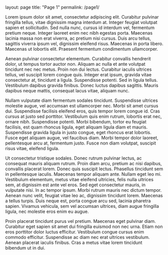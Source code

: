 layout: page
title: "Page 1"
permalink: /page1/

Lorem ipsum dolor sit amet, consectetur adipiscing elit. Curabitur pulvinar fringilla tellus, vitae dignissim magna interdum at. Integer feugiat volutpat sapien et sollicitudin. Sed nulla nunc, cursus id interdum vel, fermentum pretium neque. Integer laoreet enim nec nibh egestas porta. Maecenas lacinia massa non erat viverra, ac pretium nisi cursus. Duis arcu tellus, sagittis viverra ipsum vel, dignissim eleifend risus. Maecenas in porta libero. Maecenas ut lobortis elit. Praesent fermentum condimentum ullamcorper.

Aenean pulvinar consectetur elementum. Curabitur convallis hendrerit dolor, ut tempus tortor auctor non. Aliquam ac nulla et ante volutpat tincidunt nec nec metus. Proin non dui lectus. Curabitur iaculis ultrices tellus, vel suscipit lorem congue quis. Integer erat ipsum, gravida vitae consectetur at, tincidunt a ligula. Suspendisse potenti. Sed in ligula tellus. Vestibulum dapibus gravida finibus. Donec luctus dapibus sagittis. Mauris dapibus neque mattis, consequat lacus vitae, aliquam nunc.

Nullam vulputate diam fermentum sodales tincidunt. Suspendisse ultrices molestie augue, vel accumsan est ullamcorper nec. Morbi sit amet cursus dui. Suspendisse facilisis eleifend eros, quis tempor lorem congue id. Cras cursus at justo sed porttitor. Vestibulum quis enim rutrum, lobortis erat nec, ornare nibh. Suspendisse potenti. Morbi bibendum, tortor eu feugiat facilisis, est quam rhoncus ligula, eget aliquam ligula diam et mauris. Suspendisse gravida ligula in justo congue, eget rhoncus erat lobortis. Fusce eget aliquam augue, vel faucibus diam. Morbi tempor dolor laoreet, pellentesque arcu at, fermentum justo. Fusce non diam volutpat, suscipit risus vitae, eleifend ligula.

Ut consectetur tristique sodales. Donec rutrum pulvinar lectus, ac consequat mauris aliquam rutrum. Proin diam arcu, pretium ac nisi dapibus, convallis placerat lorem. Donec quis suscipit lectus. Phasellus tincidunt sem in pellentesque iaculis. Maecenas tempor aliquam ante. Nullam eget leo mi. Vestibulum elementum, metus vitae eleifend ultricies, felis nulla ultrices sem, at dignissim est ante vel eros. Sed eget consectetur mauris, in vulputate nisi. In ac tempor ipsum. Morbi rutrum mauris nec dictum tempor. Aenean nunc velit, feugiat vitae leo ac, dignissim tincidunt lorem. Maecenas a tellus turpis. Duis neque est, porta congue arcu sed, lacinia pharetra sapien. Vivamus vehicula, sem vel accumsan ultrices, diam augue fringilla ligula, nec molestie eros enim eu augue.

Proin placerat tincidunt purus vel pretium. Maecenas eget pulvinar diam. Curabitur eget sapien sit amet dui fringilla euismod non nec urna. Etiam non eros porttitor dolor luctus efficitur. Vestibulum congue cursus enim commodo efficitur. Suspendisse ac diam nec erat ultrices vestibulum. Aenean placerat iaculis finibus. Cras a metus vitae lorem tincidunt bibendum ut in dui.